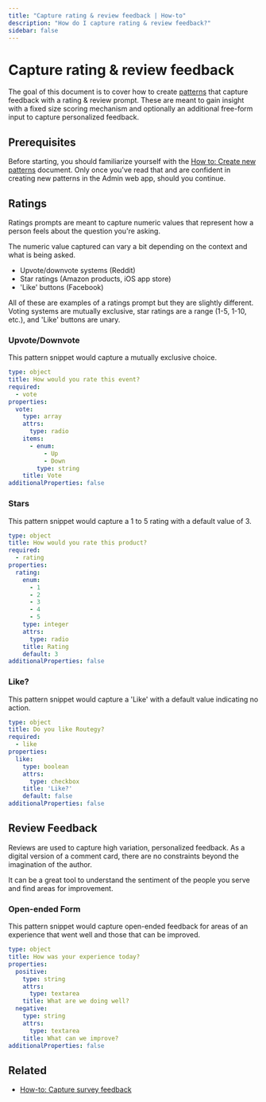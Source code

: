 ```yaml
---
title: "Capture rating & review feedback | How-to"
description: "How do I capture rating & review feedback?"
sidebar: false
---
```


# Capture rating & review feedback

The goal of this document is to cover how to create [patterns](/topics/patterns/) that capture feedback with a rating & review prompt. These are meant to gain insight with a fixed size scoring mechanism and optionally an additional free-form input to capture personalized feedback.

## Prerequisites

Before starting, you should familiarize yourself with the [How to: Create new patterns](/how-to/create-new-patterns/) document. Only once you've read that and are confident in creating new patterns in the Admin web app, should you continue.

## Ratings

Ratings prompts are meant to capture numeric values that represent how a person feels about the question you're asking.

The numeric value captured can vary a bit depending on the context and what is being asked.

* Upvote/downvote systems (Reddit)
* Star ratings (Amazon products, iOS app store)
* 'Like' buttons (Facebook)

All of these are examples of a ratings prompt but they are slightly different. Voting systems are mutually exclusive, star ratings are a range (1-5, 1-10, etc.), and 'Like' buttons are unary.

### Upvote/Downvote

This pattern snippet would capture a mutually exclusive choice.

```yaml
type: object
title: How would you rate this event?
required:
  - vote
properties:
  vote:
    type: array
    attrs:
      type: radio
    items:
      - enum:
          - Up
          - Down
        type: string
    title: Vote
additionalProperties: false
```

### Stars

This pattern snippet would capture a 1 to 5 rating with a default value of 3.

```yaml
type: object
title: How would you rate this product?
required:
  - rating
properties:
  rating:
    enum:
      - 1
      - 2
      - 3
      - 4
      - 5
    type: integer
    attrs:
      type: radio
    title: Rating
    default: 3
additionalProperties: false
```

### Like?

This pattern snippet would capture a 'Like' with a default value indicating no action. 

```yaml
type: object
title: Do you like Routegy?
required:
  - like
properties:
  like:
    type: boolean
    attrs:
      type: checkbox
    title: 'Like?'
    default: false
additionalProperties: false
```

## Review Feedback

Reviews are used to capture high variation, personalized feedback. As a digital version of a comment card, there are no constraints beyond the imagination of the author.

It can be a great tool to understand the sentiment of the people you serve and find areas for improvement.

### Open-ended Form

This pattern snippet would capture open-ended feedback for areas of an experience that went well and those that can be improved.

```yaml
type: object
title: How was your experience today?
properties:
  positive:
    type: string
    attrs:
      type: textarea
    title: What are we doing well?
  negative:
    type: string
    attrs:
      type: textarea
    title: What can we improve?
additionalProperties: false
```

## Related

* [How-to: Capture survey feedback](/how-to/capture-survey-feedback/)
